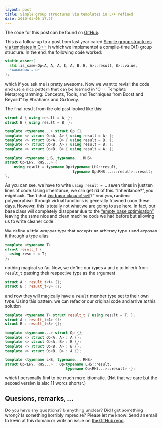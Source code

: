 ```yaml
---
layout: post
title: Simple group structures via templates in C++ refined
date: 2016-02-08 17:37
---
```


The code for this post can be found on
[GitHub](https://github.com/kdungs/cpp-group-study).

This is a follow-up to a post from last year called [Simple group structures
via templates in C++](/2015/05/12/groups-templates.html) in which we
implemented a compile-time O(1) group structure. In the end, the following code
worked:

```cpp
static_assert(
  std::is_same<Op<A, A, A, B, A, B, B, A>::result, B>::value,
  "AAABABBA = B"
);
```

which if you ask me is pretty awesome. Now we want to revisit the code and use
a nice pattern that can be learned in “C++ Template Metaprogramming: Concepts,
Tools, and Techniques from Boost and Beyond” by Abrahams and Gurtovoy.

The final result from the old post looked like this:

```cpp
struct A { using result = A; };
struct B { using result = B; };

template <typename...> struct Op {};
template <> struct Op<A, A> { using result = A; };
template <> struct Op<A, B> { using result = B; };
template <> struct Op<B, A> { using result = B; };
template <> struct Op<B, B> { using result = A; };

template <typename LHS, typename... RHS>
struct Op<LHS, RHS...> {
    using result = typename Op<typename LHS::result,
                               typename Op<RHS...>::result>::result;
};
```

As you can see, we have to write `using result = …` seven times in just ten
lines of code. Using inheritance, we can get rid of this. “Inheritance?", you
might ask, “Isn't that [the base-class of
evil](https://www.youtube.com/watch?v=bIhUE5uUFOA)?” And yes, runtime
polymorphism through virtual functions is generally frowned upon these days.
However, this is totally not what we are going to use here. In fact, our base
class will completely disappear due to the [“empty base
optimisation”](http://en.cppreference.com/w/cpp/language/ebo) leaving the same
nice and clean machine code we had before but allowing us to write cleaner
code.

We define a little wrapper type that accepts an arbitrary type `T` and exposes
it through a type alias

```cpp
template <typename T>
struct result_t {
  using result = T;
};
```

nothing magical so far. Now, we define our types `A` and `B` to inherit from
`result_t` passing their respective type as the argument

```cpp
struct A : result_t<A> {};
struct B : result_t<B> {};
```

and now they will magically have a `result` member type set to their own type.
Using this pattern, we can refactor our original code and arrive at this
solution

```cpp
template <typename T> struct result_t { using result = T; };
struct A : result_t<A> {};
struct B : result_t<B> {};

template <typename...> struct Op {};
template <> struct Op<A, A> : A {};
template <> struct Op<A, B> : B {};
template <> struct Op<B, A> : B {};
template <> struct Op<B, B> : A {};

template <typename LHS, typename... RHS>
struct Op<LHS, RHS...> : Op<typename LHS::result,
                            typename Op<RHS...>::result> {};
```

which I personally find to be much more idiomatic. (Not that we care but the
second version is also 11 words shorter.)

## Quesions, remarks, …
Do you have any questions? Is anything unclear? Did I get something wrong? Is
something horribly imprecise? Please let me know! Send an email to kevin at
this domain or write an issue on [the GitHub
repo](https://github.com/kdungs/cpp-group-study).
